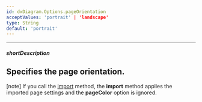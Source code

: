 ```yaml
---
id: dxDiagram.Options.pageOrientation
acceptValues: 'portrait' | 'landscape'
type: String
default: 'portrait'
---
```

---
##### shortDescription 

Specifies the page orientation.
---
[note] If you call the [import](/Documentation/ApiReference/UI_Widgets/dxDiagram/Methods/#importdata_updateExistingItemsOnly) method, the **import** method applies the imported page settings and the **pageColor** option is ignored.
